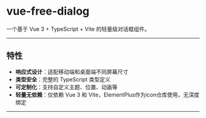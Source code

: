 # vue-free-dialog

一个基于 Vue 3 + TypeScript + Vite 的轻量级对话框组件。

---

## 特性

- **响应式设计**：适配移动端和桌面端不同屏幕尺寸
- **类型安全**：完整的 TypeScript 类型定义
- **可定制化**：支持自定义主题、位置、动画等
- **轻量无依赖**：仅依赖 Vue 3 和 Vite，ElementPlus作为icon仓库使用，无深度绑定

---
